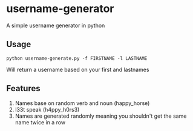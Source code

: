 # username-generator
A simple username generator in python
## Usage 

```python username-generate.py -f FIRSTNAME -l LASTNAME```

Will return a username based on your first and lastnames 

## Features 
 1. Names base on random verb and noun (happy_horse)
 2. l33t speak (h4ppy_h0rs3)
 3. Names are generated randomly meaning you shouldn't get the same name twice in a row
 
